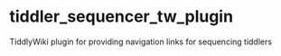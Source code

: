 # tiddler_sequencer_tw_plugin

TiddlyWiki plugin for providing navigation links for sequencing tiddlers
